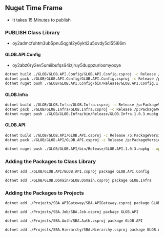 ## Nuget Time Frame
- It takes 15 Minutes to publish


### PUBLISH Class Library
- oy2admcfuhtm3ub5pnu5qghl2y6ykti2u5ovdy5dl55i66m

#### GLOB.API.Config
- oy2abz6ry2ev5umiibufqs64izjruy5duppzurlosmyoxye
```bash
dotnet build ./GLOB/GLOB.API.Config/GLOB.API.Config.csproj -c Release /p:PackageVersion=1.0.3
dotnet pack ./GLOB/GLOB.API.Config/GLOB.API.Config.csproj -c Release /p:PackageVersion=1.0.3
dotnet nuget push ./GLOB/GLOB.API.Config/bin/Release/GLOB.API.Config.1.0.3.nupkg --api-key oy2abz6ry2ev5umiibufqs64izjruy5duppzurlosmyoxye --source https://api.nuget.org/v3/index.json

```
#### GLOB.Infra
```bash
dotnet build ./GLOB/GLOB.Infra/GLOB.Infra.csproj -c Release /p:PackageVersion=1.0.3
dotnet pack ./GLOB/GLOB.Infra/GLOB.Infra.csproj -c Release /p:PackageVersion=1.0.3
dotnet nuget push ./GLOB/GLOB.Infra/bin/Release/GLOB.Infra.1.0.3.nupkg --api-key oy2admcfuhtm3ub5pnu5qghl2y6ykti2u5ovdy5dl55i66m --source https://api.nuget.org/v3/index.json

```

#### GLOB.API
```bash
dotnet build ./GLOB/GLOB.API/GLOB.API.csproj -c Release /p:PackageVersion=1.0.3 -p:UseProjectReferences=true
dotnet pack ./GLOB/GLOB.API/GLOB.API.csproj -c Release /p:PackageVersion=1.0.3 -p:UseProjectReferences=true

dotnet nuget push ./GLOB/GLOB.API/bin/Release/GLOB.API.1.0.3.nupkg --api-key oy2admcfuhtm3ub5pnu5qghl2y6ykti2u5ovdy5dl55i66m --source https://api.nuget.org/v3/index.json

```
### Adding the Packages to Class Library
```bash
dotnet add ./GLOB/GLOB.API/GLOB.API.csproj package GLOB.API.Config

dotnet add ./GLOB/GLOB.Domain/GLOB.Domain.csproj package GLOB.Infra
```

### Adding the Packages to Projects
```bash
dotnet add ./Projects/SBA.APIGateway/SBA.APIGateway.csproj package GLOB.API.Config

dotnet add ./Projects/SBA.Job/SBA.Job.csproj package GLOB.API

dotnet add ./Projects/SBA.Auth/SBA.Auth.csproj package GLOB.API

dotnet add ./Projects/SBA.Hierarchy/SBA.Hierarchy.csproj package GLOB.API
```